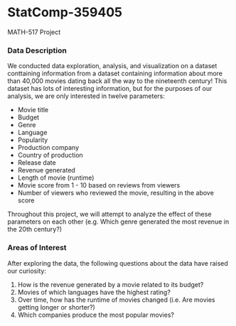 # StatComp-359405 #

MATH-517 Project

### Data Description ###
We conducted data exploration, analysis, and visualization on a dataset conttaining information from a dataset containing information about more than 40,000 movies dating back all the way to the nineteenth century!
This dataset has lots of interesting information, but for the purposes of our analysis, we are only interested in twelve parameters:

* Movie title
* Budget
* Genre
* Language
* Popularity
* Production company
* Country of production
* Release date
* Revenue generated
* Length of movie (runtime)
* Movie score from 1 - 10 based on reviews from viewers
* Number of viewers who reviewed the movie, resulting in the above score

Throughout this project, we will attempt to analyze the effect of these parameters on each other (e.g. Which genre generated the most revenue in the 20th century?)



### Areas of Interest ###

After exploring the data, the following questions about the data have raised our curiosity:
1. How is the revenue generated by a movie related to its budget?
2. Movies of which languages have the highest rating?
3. Over time, how has the runtime of movies changed (i.e. Are movies getting longer or shorter?)
4. Which companies produce the most popular movies?
